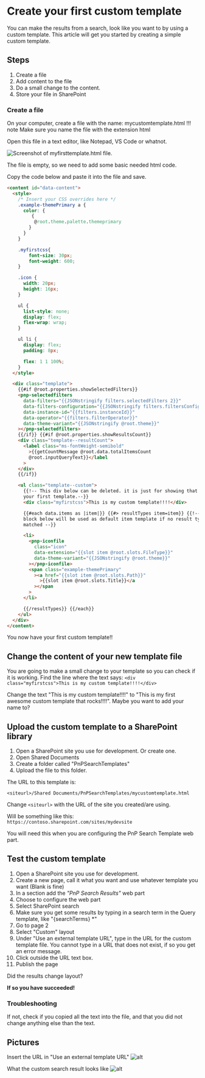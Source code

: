 # Create your first custom template

You can make the results from a search, look like you want to by using a custom template.
This article will get you started by creating a simple custom template.

## Steps

1. Create a file
1. Add content to the file
1. Do a small change to the content.
1. Store your file in SharePoint

### Create a file

On your computer, create a file with the name: mycustomtemplate.html
!!! note
    Make sure you name the file with the extension html

Open this file in a text editor, like Notepad, VS Code or whatnot.

![Screenshot of myfirsttemplate.html file.](assets/create-your-first-custom-template/myfirsttemplate_file-screenshot.png)

The file is empty, so we need to add some basic needed html code.

Copy the code below and paste it into the file and save.

```html
<content id="data-content">
  <style>
    /* Insert your CSS overrides here */
    .example-themePrimary a {
      color: {
         {
          @root.theme.palette.themeprimary
        }
      }
    }

    .myfirstcss{
        font-size: 30px;
        font-weight: 600;
    }

    .icon {
      width: 20px;
      height: 16px;
    }

    ul {
      list-style: none;
      display: flex;
      flex-wrap: wrap;
    }

    ul li {
      display: flex;
      padding: 8px;

      flex: 1 1 100%;
    }
  </style>

  <div class="template">
    {{#if @root.properties.showSelectedFilters}}
    <pnp-selectedfilters
      data-filters="{{JSONstringify filters.selectedFilters 2}}"
      data-filters-configuration="{{JSONstringify filters.filtersConfiguration 2}}"
      data-instance-id="{{filters.instanceId}}"
      data-operator="{{filters.filterOperator}}"
      data-theme-variant="{{JSONstringify @root.theme}}"
    ></pnp-selectedfilters>
    {{/if}} {{#if @root.properties.showResultsCount}}
    <div class="template--resultCount">
      <label class="ms-fontWeight-semibold"
        >{{getCountMessage @root.data.totalItemsCount
        @root.inputQueryText}}</label
      >
    </div>
    {{/if}}

    <ul class="template--custom">
      {{!-- This div below can be deleted. it is just for showing that is is
      your first template.--}}
      <div class="myfirstcss">This is my custom template!!!!</div>

      {{#each data.items as |item|}} {{#> resultTypes item=item}} {{!-- The
      block below will be used as default item template if no result types
      matched --}}

      <li>
        <pnp-iconfile
          class="icon"
          data-extension="{{slot item @root.slots.FileType}}"
          data-theme-variant="{{JSONstringify @root.theme}}"
        ></pnp-iconfile>
        <span class="example-themePrimary"
          ><a href="{{slot item @root.slots.Path}}"
            >{{slot item @root.slots.Title}}</a
          ></span
        >
      </li>

      {{/resultTypes}} {{/each}}
    </ul>
  </div>
</content>

```

You now have your first custom template!!

## Change the content of your new template file

You are going to make a small change to your template so you can check if it is working.
Find the line where the text says: `<div class="myfirstcss">This is my custom template!!!!</div>`

Change the text "This is my custom template!!!!" to "This is my first awesome custom template that rocks!!!!". Maybe you want to add your name to?

## Upload the custom template to a SharePoint library

1. Open a SharePoint site you use for development. Or create one.
2. Open Shared Documents
3. Create a folder called "PnPSearchTemplates"
4. Upload the file to this folder.

The URL to this template is:

`<siteurl>/Shared Documents/PnPSearchTemplates/mycustomtemplate.html`

Change `<siteurl>` with the URL of the site you created/are using.

Will be something like this: `https://contoso.sharepoint.com/sites/mydevsite`

You will need this when you are configuring the PnP Search Template web part.

## Test the custom template

1. Open a SharePoint site you use for development.
2. Create a new page, call it what you want and use whatever template you want (Blank is fine)
3. In a section add the *"PnP Search Results"* web part
4. Choose to configure the web part
5. Select SharePoint search
6. Make sure you get some results by typing in a search term in the Query template, like "{searchTerms} *"
7. Go to page 2
8. Select "Custom" layout
9. Under "Use an external template URL", type in the URL for the custom template file. You cannot type in a URL that does not exist, if so you get an error message.
10. Click outside the URL text box.
11. Publish the page

Did the results change layout?

**If so you have succeeded!**

### Troubleshooting

If not, check if you copied all the text into the file, and that you did not change anything else than the text.

## Pictures

Insert the URL in "Use an external template URL"
![alt](assets/create-your-first-custom-template/insert_external-url-for-custom-template.png)

What the custom search result looks like
![alt](assets/create-your-first-custom-template/custom_search-results-example.png)
